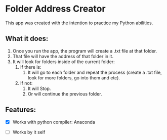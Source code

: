 # Folder Address Creator
This app was created with the intention to practice my Python abilities.

## What it does:

1.  Once you run the app, the program will create a .txt file at that folder.
2.  That file will have the address of that folder in it.
3.  It will look for folders inside of the current folder: 
    1. If there is: 
        1. It will go to each folder and repeat the process (create a .txt file, look for more folders, go into them and etc).
    3. If not:
        1. It will Stop.
        2. Or will continue the previous folder.
   
## Features:
- [x] Works with python compiler: Anaconda
- [ ] Works by it self

